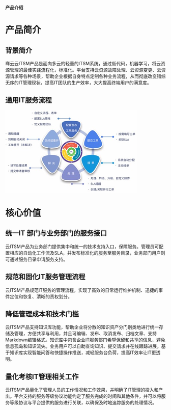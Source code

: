 


**产品介绍**

# 产品简介

## 背景简介

骞云云ITSM产品是面向多云的轻量的ITSM系统，通过低代码，机器学习，将云资源管理的最佳实践流程化，标准化。平台支持云资源故障处理、云资源变更、云资源请求等各种场景，帮助企业根据自身特点定制各种业务流程，从而彻底改变错综无序的IT管理现状，提高IT团队的生产效率，大大提高终端用户的满意度。

## 通用IT服务流程
![通用IT服务流程](../../picture/Admin/通用IT服务流程.jpg)

# 核心价值

## 统一IT 部门与业务部门的服务接口
云ITSM产品为业务部门提供集中和统一的技术支持入口，保障服务。管理员可配置相应的自动化工作流及SLA，并发布标准化的服务至服务目录，业务部门用户则可通过服务目录申请服务支持。

## 规范和固化IT服务管理流程
云ITSM产品规范IT服务的管理流程，实现了高效的日常运行维护机制、迅捷的事件定位和恢复、清晰的责权划分。

## 降低管理成本和技术门槛
云ITSM产品支持知识库功能，帮助企业将分散的知识资产分门别类地进行统一存储及管理，方便共享与利用，并且可编辑、发布、取消发布、归档文章、支持Markdown编辑格式。知识库中包含企业IT服务部门希望保留和共享的信息，避免信息孤岛和知识流失。业务用户可以自助查询知识、提交请求并在线跟踪进展。基于知识库实现智能问答和快捷操作推送，减轻服务台负荷，提高IT效率让IT更透明。

## 量化考核IT管理相关工作
云ITSM产品量化了管理人员的工作情况和工作效果，并明确了IT管理的投入和产出。平台支持的服务等级协议功能约定了服务完成的时间和其他条件，并可以将服务等级协议与平台提供的服务进行关联，以确保及时地追踪服务的处理情况。

